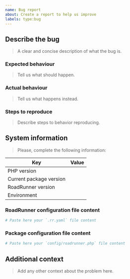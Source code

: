 ```yaml
---
name: Bug report
about: Create a report to help us improve
labels: type:bug
---
```


## Describe the bug

> A clear and concise description of what the bug is.

### Expected behaviour

> Tell us what should happen.

### Actual behaviour

> Tell us what happens instead.

### Steps to reproduce

> Describe steps to behavior reproducing.

## System information

> Please, complete the following information:

Key                     | Value
----------------------- | ----
PHP version             | <!-- e.g. `8.0.3` -->
Current package version | <!-- e.g. `4.0.0` -->
RoadRunner version      | <!-- e.g. `2.0.1` -->
Environment             | <!-- e.g. `docker`, `local`, `aws` -->

### RoadRunner configuration file content

```yaml
# Paste here your `.rr.yaml` file content
```

### Package configuration file content

```php
# Paste here your `config/roadrunner.php` file content
```

## Additional context

> Add any other context about the problem here.
